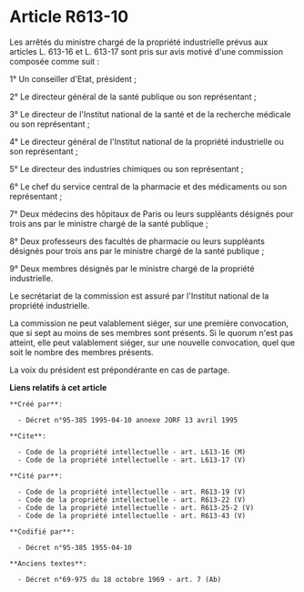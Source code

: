 # Article R613-10

Les arrêtés du ministre chargé de la propriété industrielle prévus aux articles L. 613-16 et L. 613-17 sont pris sur avis
motivé d'une commission composée comme suit :

1° Un conseiller d'Etat, président ;

2° Le directeur général de la santé publique ou son représentant ;

3° Le directeur de l'Institut national de la santé et de la recherche médicale ou son représentant ;

4° Le directeur général de l'Institut national de la propriété industrielle ou son représentant ;

5° Le directeur des industries chimiques ou son représentant ;

6° Le chef du service central de la pharmacie et des médicaments ou son représentant ;

7° Deux médecins des hôpitaux de Paris ou leurs suppléants désignés pour trois ans par le ministre chargé de la santé
publique ;

8° Deux professeurs des facultés de pharmacie ou leurs suppléants désignés pour trois ans par le ministre chargé de la santé
publique ;

9° Deux membres désignés par le ministre chargé de la propriété industrielle.

Le secrétariat de la commission est assuré par l'Institut national de la propriété industrielle.

La commission ne peut valablement siéger, sur une première convocation, que si sept au moins de ses membres sont présents. Si
le quorum n'est pas atteint, elle peut valablement siéger, sur une nouvelle convocation, quel que soit le nombre des membres
présents.

La voix du président est prépondérante en cas de partage.

**Liens relatifs à cet article**

	**Créé par**:

	  - Décret n°95-385 1995-04-10 annexe JORF 13 avril 1995

	**Cite**:

	  - Code de la propriété intellectuelle - art. L613-16 (M)
	  - Code de la propriété intellectuelle - art. L613-17 (V)

	**Cité par**:

	  - Code de la propriété intellectuelle - art. R613-19 (V)
	  - Code de la propriété intellectuelle - art. R613-22 (V)
	  - Code de la propriété intellectuelle - art. R613-25-2 (V)
	  - Code de la propriété intellectuelle - art. R613-43 (V)

	**Codifié par**:

	  - Décret n°95-385 1955-04-10

	**Anciens textes**:

	  - Décret n°69-975 du 18 octobre 1969 - art. 7 (Ab)
